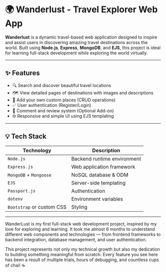 # 🌍 Wanderlust - Travel Explorer Web App

**Wanderlust** is a dynamic travel-based web application designed to inspire and assist users in discovering amazing travel destinations across the world. Built using **Node.js**, **Express**, **MongoDB**, and **EJS**, this project is ideal for learning full-stack development while exploring the world virtually.

---

## ✨ Features

- 🔍 Search and discover beautiful travel locations
- 🗺️ View detailed pages of destinations with images and descriptions
- 📌 Add your own custom places (CRUD operations)
- ✅ User authentication (Register/Login)
- 💬 Comment and review system (Optional Add-on)
- 🌐 Responsive and simple UI using EJS templating

---

## 💡 Tech Stack

| Technology | Description |
|------------|-------------|
| `Node.js`  | Backend runtime environment |
| `Express.js` | Web application framework |
| `MongoDB` + `Mongoose` | NoSQL database & ODM |
| `EJS` | Server-side templating |
| `Passport.js` | Authentication |
| `dotenv` | Environment variables |
| `Bootstrap` or custom CSS | Styling |

---


WanderLust is my first full-stack web development project, inspired by my love for exploring and learning. It took me almost 6 months to understand different web components and technologies — from frontend frameworks to backend integration, database management, and user authentication.

This project represents not only my technical growth but also my dedication to building something meaningful from scratch. Every feature you see here has been a result of multiple trials, hours of debugging, and countless cups of chai! ☕
